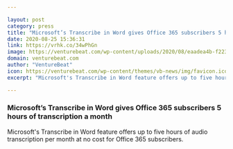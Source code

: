 ```yaml
---

layout: post
category: press
title: "Microsoft’s Transcribe in Word gives Office 365 subscribers 5 hours of transcription a month"
date: 2020-08-25 15:36:31
link: https://vrhk.co/34wPhGn
image: https://venturebeat.com/wp-content/uploads/2020/08/eaadea4b-f223-4a91-9294-8c85454ec23d-e1598297525639.png?w=1200&strip=all
domain: venturebeat.com
author: "VentureBeat"
icon: https://venturebeat.com/wp-content/themes/vb-news/img/favicon.ico
excerpt: "Microsoft's Transcribe in Word feature offers up to five hours of audio transcription per month at no cost for Office 365 subscribers."

---
```


### Microsoft’s Transcribe in Word gives Office 365 subscribers 5 hours of transcription a month

Microsoft's Transcribe in Word feature offers up to five hours of audio transcription per month at no cost for Office 365 subscribers.